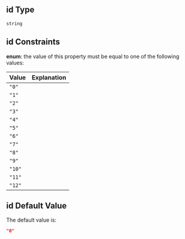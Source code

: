 ## id Type

`string`

## id Constraints

**enum**: the value of this property must be equal to one of the following values:

| Value  | Explanation |
| :----- | ----------- |
| `"0"`  |             |
| `"1"`  |             |
| `"2"`  |             |
| `"3"`  |             |
| `"4"`  |             |
| `"5"`  |             |
| `"6"`  |             |
| `"7"`  |             |
| `"8"`  |             |
| `"9"`  |             |
| `"10"` |             |
| `"11"` |             |
| `"12"` |             |

## id Default Value

The default value is:

```json
"0"
```
